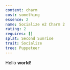 ```yaml
---
content: charm
cost: something
essence: 2
name: Socialize e2 Charm 2
rating: 2
requires: []
splat: Second Sunrise
trait: Socialize
tree: Puppeteer
---
```


Hello **world**!
